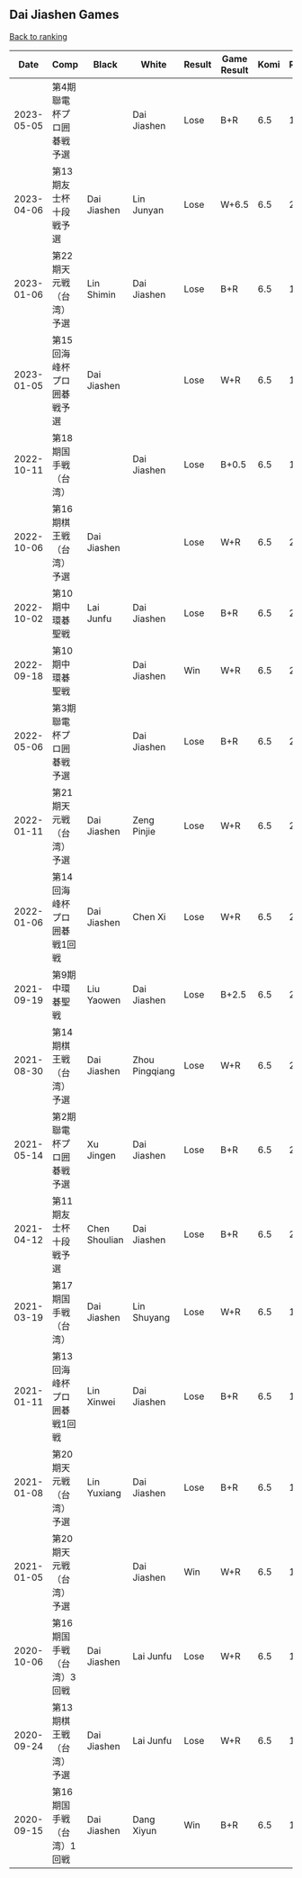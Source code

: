## Dai Jiashen Games

[Back to ranking](../../index.md)




| **Date** | **Comp** | **Black** | **White** | **Result** | **Game Result** | **Komi** | **Rating** | **Diff** | 
| --- | --- | --- | --- | --- | --- | --- | --- | --- |
| 2023-05-05 | 第4期聯電杯プロ囲碁戦予選 |  | Dai Jiashen | Lose | B+R | 6.5 | 1933 | -84 | 
| 2023-04-06 | 第13期友士杯十段戦予選 | Dai Jiashen | Lin Junyan | Lose | W+6.5 | 6.5 | 2017 | 77 | 
| 2023-01-06 | 第22期天元戦（台湾）予選 | Lin Shimin | Dai Jiashen | Lose | B+R | 6.5 | 1940 | -16 | 
| 2023-01-05 | 第15回海峰杯プロ囲碁戦予選 | Dai Jiashen |  | Lose | W+R | 6.5 | 1956 | 280 | 
| 2022-10-11 | 第18期国手戦（台湾） |  | Dai Jiashen | Lose | B+0.5 | 6.5 | 1676 | -418 | 
| 2022-10-06 | 第16期棋王戦（台湾）予選 | Dai Jiashen |  | Lose | W+R | 6.5 | 2094 | 0 | 
| 2022-10-02 | 第10期中環碁聖戦 | Lai Junfu | Dai Jiashen | Lose | B+R | 6.5 | 2094 | 0 | 
| 2022-09-18 | 第10期中環碁聖戦 |  | Dai Jiashen | Win | W+R | 6.5 | 2094 | 0 | 
| 2022-05-06 | 第3期聯電杯プロ囲碁戦予選 |  | Dai Jiashen | Lose | B+R | 6.5 | 2094 | 0 | 
| 2022-01-11 | 第21期天元戦（台湾）予選 | Dai Jiashen | Zeng Pinjie | Lose | W+R | 6.5 | 2094 | 37 | 
| 2022-01-06 | 第14回海峰杯プロ囲碁戦1回戦 | Dai Jiashen | Chen Xi | Lose | W+R | 6.5 | 2057 | -178 | 
| 2021-09-19 | 第9期中環碁聖戦 | Liu Yaowen | Dai Jiashen | Lose | B+2.5 | 6.5 | 2235 | 22 | 
| 2021-08-30 | 第14期棋王戦（台湾）予選 | Dai Jiashen | Zhou Pingqiang | Lose | W+R | 6.5 | 2213 | 33 | 
| 2021-05-14 | 第2期聯電杯プロ囲碁戦予選 | Xu Jingen | Dai Jiashen | Lose | B+R | 6.5 | 2180 | 33 | 
| 2021-04-12 | 第11期友士杯十段戦予選 | Chen Shoulian | Dai Jiashen | Lose | B+R | 6.5 | 2147 | 208 | 
| 2021-03-19 | 第17期国手戦（台湾） | Dai Jiashen | Lin Shuyang | Lose | W+R | 6.5 | 1939 | 95 | 
| 2021-01-11 | 第13回海峰杯プロ囲碁戦1回戦 | Lin Xinwei | Dai Jiashen | Lose | B+R | 6.5 | 1844 | -11 | 
| 2021-01-08 | 第20期天元戦（台湾）予選 | Lin Yuxiang | Dai Jiashen | Lose | B+R | 6.5 | 1855 | 20 | 
| 2021-01-05 | 第20期天元戦（台湾）予選 |  | Dai Jiashen | Win | W+R | 6.5 | 1835 | -129 | 
| 2020-10-06 | 第16期国手戦（台湾）3回戦 | Dai Jiashen | Lai Junfu | Lose | W+R | 6.5 | 1964 | 20 | 
| 2020-09-24 | 第13期棋王戦（台湾）予選 | Dai Jiashen | Lai Junfu | Lose | W+R | 6.5 | 1944 | 276 | 
| 2020-09-15 | 第16期国手戦（台湾）1回戦 | Dai Jiashen | Dang Xiyun | Win | B+R | 6.5 | 1668 | missing |




